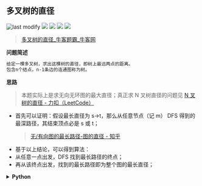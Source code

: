 ## 多叉树的直径
<!--START_SECTION:badge-->

![last modify](https://img.shields.io/static/v1?label=last%20modify&message=2022-10-16%2017%3A41%3A53&color=yellowgreen&style=flat-square)
[![](https://img.shields.io/static/v1?label=&message=%E5%9B%B0%E9%9A%BE&color=yellow&style=flat-square)](../../../README.md#困难)
[![](https://img.shields.io/static/v1?label=&message=%E7%89%9B%E5%AE%A2&color=green&style=flat-square)](../../../README.md#牛客)
[![](https://img.shields.io/static/v1?label=&message=%E5%9B%BE&color=blue&style=flat-square)](../../../README.md#图)
[![](https://img.shields.io/static/v1?label=&message=%E6%B7%B1%E5%BA%A6%E4%BC%98%E5%85%88%E6%90%9C%E7%B4%A2&color=blue&style=flat-square)](../../../README.md#深度优先搜索)

<!--END_SECTION:badge-->
<!--info
tags: [图, DFS]
source: 牛客
level: 困难
number: '0099'
name: 多叉树的直径
companies: []
-->

> [多叉树的直径_牛客题霸_牛客网](https://www.nowcoder.com/practice/a77b4f3d84bf4a7891519ffee9376df3)

<summary><b>问题简述</b></summary>

```txt
给定一棵多叉树，求出这棵树的直径，即树上最远两点的距离。
包含n个结点，n-1条边的连通图称为树。
```

<!-- 
<details><summary><b>详细描述</b></summary>

```txt
```

</details>
-->


<!-- <div align="center"><img src="../../../_assets/xxx.png" height="300" /></div> -->

<summary><b>思路</b></summary>

> 本题实际上是求无向无环图的最大直径；真正求 N 叉树直径的问题见 [N 叉树的直径 - 力扣（LeetCode）](https://leetcode-cn.com/problems/diameter-of-n-ary-tree/)

- 首先可以证明：假设最长直径为 s->t，那么从任意节点（记 m） DFS 得到的最深路径，其结束顶点必是 s 或 t；
    > [无/有向图的最长路径-图的直径 - 知乎](https://zhuanlan.zhihu.com/p/44391252)
- 基于以上结论，可以得到算法：
- 从任意一点出发，DFS 找到最长路径的终点；
- 再从该终点出发，找到的最长路径即为整个图的最长直径；

<details><summary><b>Python</b></summary>

```python
class Solution:
    def solve(self , n: int, Tree_edge: List[Interval], Edge_value: List[int]) -> int:
        from collections import defaultdict
        
        # 利用字典构造无向图
        g = defaultdict(list)
        for i in range(n - 1):
            x, y, v = Tree_edge[i].start, Tree_edge[i].end, Edge_value[i]
            g[x].append([y, v])
            g[y].append([x, v])
        
        def dfs(x, parent, cur_dist):
            mx_id, mx_dist = x, cur_dist
            for sub, v in g[x]:
                if sub != parent:  # 排除父节点
                    i, d = dfs(sub, x, cur_dist + v)
                    if d > mx_dist:
                        mx_id, mx_dist = i, d
            return mx_id, mx_dist
        
        i, _ = dfs(0, -1, 0)
        _, r = dfs(i, -1, 0)
        return r
```

</details>

